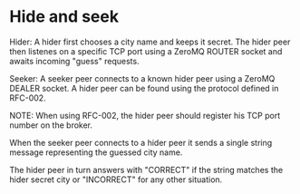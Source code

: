 # Hide and seek


Hider: A hider first chooses a city name and keeps it secret. The hider peer then listenes on a specific TCP port using a ZeroMQ ROUTER socket and awaits incoming "guess" requests.

Seeker: A seeker peer connects to a known hider peer using a ZeroMQ DEALER socket. A hider peer can be found using the protocol defined in RFC-002.

NOTE: When using RFC-002, the hider peer should register his TCP port number on the broker.

When the seeker peer connects to a hider peer it sends a single string message representing the guessed city name.

The hider peer in turn answers with "CORRECT" if the string matches the hider secret city or "INCORRECT" for any other situation.
